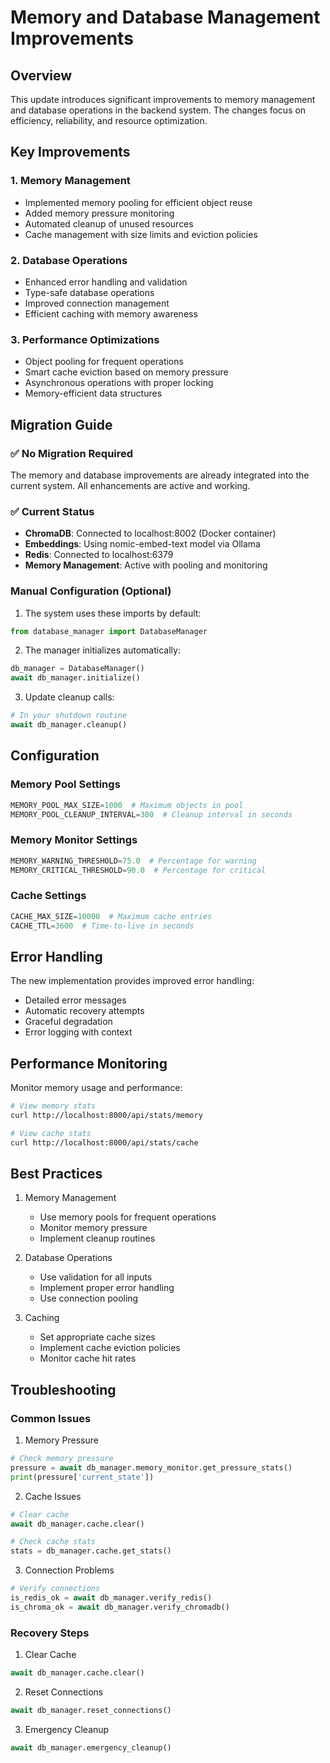 # Memory and Database Management Improvements

## Overview
This update introduces significant improvements to memory management and database operations in the backend system. The changes focus on efficiency, reliability, and resource optimization.

## Key Improvements

### 1. Memory Management
- Implemented memory pooling for efficient object reuse
- Added memory pressure monitoring
- Automated cleanup of unused resources
- Cache management with size limits and eviction policies

### 2. Database Operations
- Enhanced error handling and validation
- Type-safe database operations
- Improved connection management
- Efficient caching with memory awareness

### 3. Performance Optimizations
- Object pooling for frequent operations
- Smart cache eviction based on memory pressure
- Asynchronous operations with proper locking
- Memory-efficient data structures

## Migration Guide

### ✅ **No Migration Required** 
The memory and database improvements are already integrated into the current system. All enhancements are active and working.

### ✅ **Current Status**
- **ChromaDB**: Connected to localhost:8002 (Docker container)
- **Embeddings**: Using nomic-embed-text model via Ollama
- **Redis**: Connected to localhost:6379
- **Memory Management**: Active with pooling and monitoring

### Manual Configuration (Optional)

1. The system uses these imports by default:
```python
from database_manager import DatabaseManager
```

2. The manager initializes automatically:
```python
db_manager = DatabaseManager()
await db_manager.initialize()
```

3. Update cleanup calls:
```python
# In your shutdown routine
await db_manager.cleanup()
```

## Configuration

### Memory Pool Settings
```python
MEMORY_POOL_MAX_SIZE=1000  # Maximum objects in pool
MEMORY_POOL_CLEANUP_INTERVAL=300  # Cleanup interval in seconds
```

### Memory Monitor Settings
```python
MEMORY_WARNING_THRESHOLD=75.0  # Percentage for warning
MEMORY_CRITICAL_THRESHOLD=90.0  # Percentage for critical
```

### Cache Settings
```python
CACHE_MAX_SIZE=10000  # Maximum cache entries
CACHE_TTL=3600  # Time-to-live in seconds
```

## Error Handling
The new implementation provides improved error handling:
- Detailed error messages
- Automatic recovery attempts
- Graceful degradation
- Error logging with context

## Performance Monitoring
Monitor memory usage and performance:
```bash
# View memory stats
curl http://localhost:8000/api/stats/memory

# View cache stats
curl http://localhost:8000/api/stats/cache
```

## Best Practices

1. Memory Management
   - Use memory pools for frequent operations
   - Monitor memory pressure
   - Implement cleanup routines

2. Database Operations
   - Use validation for all inputs
   - Implement proper error handling
   - Use connection pooling

3. Caching
   - Set appropriate cache sizes
   - Implement cache eviction policies
   - Monitor cache hit rates

## Troubleshooting

### Common Issues

1. Memory Pressure
```python
# Check memory pressure
pressure = await db_manager.memory_monitor.get_pressure_stats()
print(pressure['current_state'])
```

2. Cache Issues
```python
# Clear cache
await db_manager.cache.clear()

# Check cache stats
stats = db_manager.cache.get_stats()
```

3. Connection Problems
```python
# Verify connections
is_redis_ok = await db_manager.verify_redis()
is_chroma_ok = await db_manager.verify_chromadb()
```

### Recovery Steps

1. Clear Cache
```python
await db_manager.cache.clear()
```

2. Reset Connections
```python
await db_manager.reset_connections()
```

3. Emergency Cleanup
```python
await db_manager.emergency_cleanup()
```
